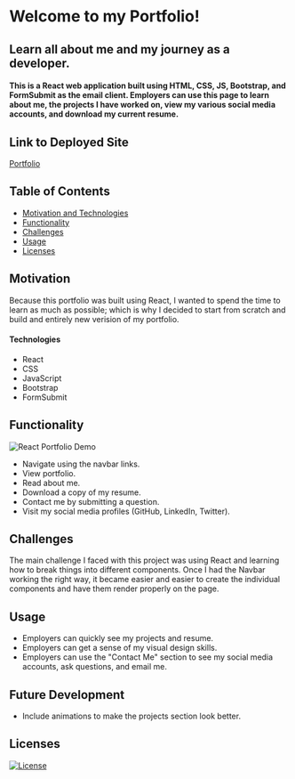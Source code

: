 # Welcome to my Portfolio!

## Learn all about me and my journey as a developer.

#### This is a React web application built using HTML, CSS, JS, Bootstrap, and FormSubmit as the email client. Employers can use this page to learn about me, the projects I have worked on, view my various social media accounts, and download my current resume.

## Link to Deployed Site

[Portfolio](https://beardomattix.github.io/Mattix-Portfolio/)

## Table of Contents

- [Motivation and Technologies](#motivation)
- [Functionality](#functionality)
- [Challenges](#challenges)
- [Usage](#usage)
- [Licenses](#Licenses)

## Motivation

Because this portfolio was built using React, I wanted to spend the time to learn as much as possible; which is why I decided to start from scratch and build and entirely new verision of my portfolio.

#### Technologies

- React
- CSS
- JavaScript
- Bootstrap
- FormSubmit

## Functionality

![React Portfolio Demo](https://user-images.githubusercontent.com/82903201/138504912-fd6dcefd-cacb-4296-9634-a4409c82281f.gif)

- Navigate using the navbar links.
- View portfolio.
- Read about me.
- Download a copy of my resume.
- Contact me by submitting a question.
- Visit my social media profiles (GitHub, LinkedIn, Twitter).

## Challenges

The main challenge I faced with this project was using React and learning how to break things into different components. Once I had the Navbar working the right way, it became easier and easier to create the individual components and have them render properly on the page.

## Usage

- Employers can quickly see my projects and resume.
- Employers can get a sense of my visual design skills.
- Employers can use the "Contact Me" section to see my social media accounts, ask questions, and email me.

## Future Development

- Include animations to make the projects section look better.

## Licenses

[![License](https://img.shields.io/badge/License-MIT-yellow.svg)](https://opensource.org/licenses/MIT)
